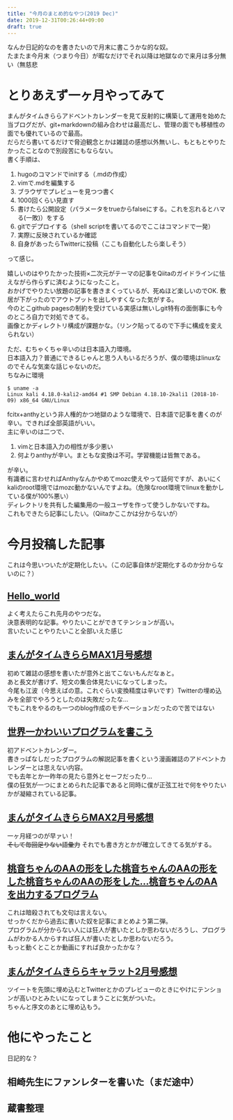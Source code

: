 ```yaml
---
title: "今月のまとめ的なやつ(2019 Dec)"
date: 2019-12-31T00:26:44+09:00
draft: true
---
```


なんか日記的なのを書きたいので月末に書こうかな的な奴。  
たまたま今月末（つまり今日）が暇なだけでそれ以降は地獄なので来月は多分無い（無慈悲

# とりあえず一ヶ月やってみて
まんがタイムきららアドベントカレンダーを見て反射的に構築して運用を始めた当ブログだが、git+markdownの組み合わせは最高だし、管理の面でも移植性の面でも優れているので最高。  
だらだら書いてるだけで脅迫観念とかは雑誌の感想以外無いし、もともとやりたかったことなので別段苦にもならない。  
書く手順は、

1. hugoのコマンドでinitする（.mdの作成）
1. vimで.mdを編集する
1. ブラウザでプレビューを見つつ書く
1. 1000回くらい見直す
1. 書けたら公開設定（パラメータをtrueからfalseにする。これを忘れるとハマる(一敗)）をする
1. gitでデプロイする（shell scriptを書いてるのでここはコマンドで一発）
1. 実際に反映されているか確認
1. 自身があったらTwitterに投稿（ここも自動化したら楽しそう）

って感じ。  

嬉しいのはやりたかった技術×二次元がテーマの記事をQiitaのガイドラインに怯えながら作らずに済むようになったこと。  
おかげでやりたい放題の記事を書きまくっているが、死ぬほど楽しいのでOK.
敷居が下がったのでアウトプットを出しやすくなった気がする。  
今のとこgithub pagesの制約を受けている実感は無いしgit特有の面倒事にも今のところ自力で対処できてる。  
画像とかディレクトリ構成が課題かな。（リンク貼ってるので下手に構成を変えられない）

ただ、むちゃくちゃ辛いのは日本語入力環境。  
日本語入力？普通にできるじゃんと思う人もいるだろうが、僕の環境はlinuxなのでそんな気楽な話じゃないのだ。  
ちなみに環境

```terminal
$ uname -a
Linux kali 4.18.0-kali2-amd64 #1 SMP Debian 4.18.10-2kali1 (2018-10-09) x86_64 GNU/Linux
```

fcitx+anthyという非人権的かつ地獄のような環境で、日本語で記事を書くのが辛い。できれば全部英語がいい。  
主に辛いのは二つで、

1. vimと日本語入力の相性が多少悪い
1. 何よりanthyが辛い。まともな変換は不可。学習機能は皆無である。

が辛い。  
有識者に言わせればAnthyなんかやめてmozc使えやって話何ですが、あいにくkaliのroot環境ではmozc動かないんですよね。（危険なroot環境でlinuxを動かしている僕が100%悪い）  
ディレクトリを共有した編集用の一般ユーザを作って使うしかないですね。  
これもできたら記事にしたい。（Qiitaかここかは分からないが）

# 今月投稿した記事
これは今思いついたが定期化したい。（この記事自体が定期化するのか分からないのに？）  

## [Hello_world](https://seigenkousya.github.io/post/hello_world/)
よく考えたらこれ先月のやつだな。  
決意表明的な記事。やりたいことができてテンションが高い。  
言いたいことやりたいこと全部いえた感じ

## [まんがタイムきららMAX1月号感想](https://seigenkousya.github.io/post/max/max-2020-1/)
初めて雑誌の感想を書いたが意外と出てこないもんだなぁと。  
あと長文が書けず、短文の集合体見たいになってしまった。  
今尾も江波（今思えばの意。これぐらい変換精度は辛いです）Twitterの埋め込みを全部でやろうとしたのは失敗だったな...  
でもこれをやるのも一つのblog作成のモチベーションだったので苦ではない


## [世界一かわいいプログラムを書こう](https://seigenkousya.github.io/post/momone_fizzbuzz/)
初アドベントカレンダー。  
書きっぱなしだったプログラムの解説記事を書くという漫画雑誌のアドベントカレンダーとは思えない内容。  
でも去年とか一昨年の見たら意外とセーフだったり...  
僕の狂気が一つにまとめられた記事であると同時に僕が正弦工社で何をやりたいかが凝縮されている記事。  

## [まんがタイムきららMAX2月号感想](https://seigenkousya.github.io/post/max/max_2020_2/)
一ヶ月経つのが早ァい！  
~~そして毎回足りない語彙力~~
それでも書き方とかが確立してきてる気がする。  

## [桃音ちゃんのAAの形をした桃音ちゃんのAAの形をした桃音ちゃんのAAの形をした...桃音ちゃんのAAを出力するプログラム](https://seigenkousya.github.io/post/momone_aa/)
これは暗殺されても文句は言えない。  
せっかくだから過去に書いた奴を記事にまとめよう第二弾。  
プログラムが分からない人には狂人が書いたとしか思わないだろうし、プログラムがわかる人からすれば狂人が書いたとしか思わないだろう。  
もっと動くとことか動画にすれば良かったかな？  


## [まんがタイムきららキャラット2月号感想](https://seigenkousya.github.io/post/carat/carat_2020_2/)
ツイートを先頭に埋め込むとTwitterとかのプレビューのときにやけにテンションが高いひとみたいになってしまうことに気がついた。  
ちゃんと序文のあとに埋め込もう。

# 他にやったこと
日記的な？

## 相崎先生にファンレターを書いた（まだ途中）

## 蔵書整理




